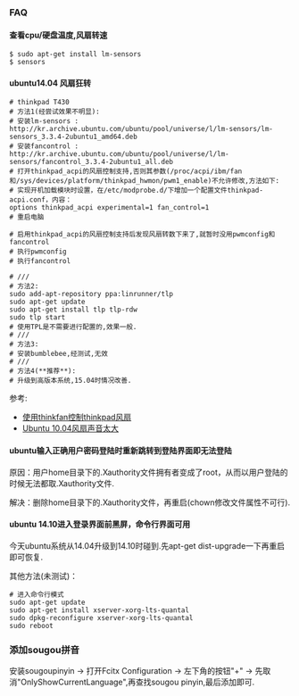 ### FAQ

#### 查看cpu/硬盘温度,风扇转速

```shell
$ sudo apt-get install lm-sensors
$ sensors
```

#### ubuntu14.04 风扇狂转

```shell
# thinkpad T430
# 方法1(经尝试效果不明显):
# 安装lm-sensors : http://kr.archive.ubuntu.com/ubuntu/pool/universe/l/lm-sensors/lm-sensors_3.3.4-2ubuntu1_amd64.deb
# 安装fancontrol : http://kr.archive.ubuntu.com/ubuntu/pool/universe/l/lm-sensors/fancontrol_3.3.4-2ubuntu1_all.deb
# 打开thinkpad_acpi的风扇控制支持,否则其参数(/proc/acpi/ibm/fan和/sys/devices/platform/thinkpad_hwmon/pwm1_enable)不允许修改,方法如下:
# 实现开机加载模块时设置，在/etc/modprobe.d/下增加一个配置文件thinkpad-acpi.conf，内容：
options thinkpad_acpi experimental=1 fan_control=1
# 重启电脑

# 启用thinkpad_acpi的风扇控制支持后发现风扇转数下来了,就暂时没用pwmconfig和fancontrol
# 执行pwmconfig
# 执行fancontrol

# ///
# 方法2:
sudo add-apt-repository ppa:linrunner/tlp
sudo apt-get update
sudo apt-get install tlp tlp-rdw
sudo tlp start
# 使用TPL是不需要进行配置的,效果一般.
# ///
# 方法3:
# 安装bumblebee,经测试,无效
# ///
# 方法4(**推荐**):
# 升级到高版本系统,15.04时情况改善.
```

参考:
- [使用thinkfan控制thinkpad风扇](http://vmlinz.is-programmer.com/posts/25834.html)
- [Ubuntu 10.04风扇声音太大](http://blog.chinaunix.net/uid-521083-id-2109229.html)

#### ubuntu输入正确用户密码登陆时重新跳转到登陆界面即无法登陆

原因：用户home目录下的.Xauthority文件拥有者变成了root，从而以用户登陆的时候无法都取.Xauthority文件.

解决：删除home目录下的.Xauthority文件，再重启(chown修改文件属性不可行).

#### ubuntu 14.10进入登录界面前黑屏，命令行界面可用

今天ubuntu系统从14.04升级到14.10时碰到.先apt-get dist-upgrade一下再重启即可恢复.

其他方法(未测试)：

```shell
# 进入命令行模式
sudo apt-get update
sudo apt-get install xserver-xorg-lts-quantal
sudo dpkg-reconfigure xserver-xorg-lts-quantal
sudo reboot
```

### 添加sougou拼音
安装sougoupinyin -> 打开Fcitx Configuration -> 左下角的按钮"+" -> 先取消"OnlyShowCurrentLanguage",再查找sougou pinyin,最后添加即可.

